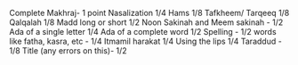 Complete Makhraj-  1 point 
Nasalization 1/4
Hams 1/8
Tafkheem/ Tarqeeq 1/8
Qalqalah 1/8
Madd long or short 1/2
Noon Sakinah and Meem sakinah - 1/2
Ada of a single letter 1/4
Ada of a complete word 1/2
Spelling - 1/2
words  like fatha, kasra, etc - 1/4
Itmamil harakat 1/4
Using the lips 1/4
Taraddud - 1/8
Title (any errors on this)- 1/2
